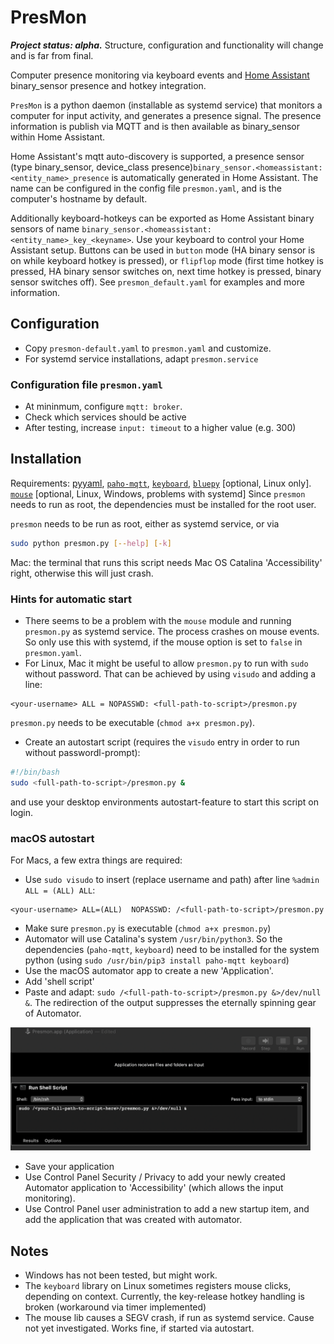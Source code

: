 # PresMon

***Project status: alpha.*** Structure, configuration and functionality will change and is far from final.

Computer presence monitoring via keyboard events and [Home Assistant](https://www.home-assistant.io/) binary_sensor presence and hotkey integration.

`PresMon` is a python daemon (installable as systemd service) that monitors a computer for input activity, and generates a presence signal. The presence information is publish via MQTT and is then available as binary_sensor within Home Assistant.

Home Assistant's mqtt auto-discovery is supported, a presence sensor (type binary_sensor, device_class presence)`binary_sensor.<homeassistant: <entity_name>_presence` is automatically generated in Home Assistant. The name can be configured in the config file `presmon.yaml`, and is the computer's hostname by default.

Additionally keyboard-hotkeys can be exported as Home Assistant binary sensors of name `binary_sensor.<homeassistant: <entity_name>_key_<keyname>`. Use your keyboard to control your Home Assistant setup. Buttons can be used in `button` mode (HA binary
sensor is on while keyboard hotkey is pressed), or `flipflop` mode (first time hotkey is pressed, HA binary sensor switches on, next time hotkey is pressed, binary sensor switches off). See `presmon_default.yaml` for examples and more information.

## Configuration

* Copy `presmon-default.yaml` to `presmon.yaml` and customize.
* For systemd service installations, adapt `presmon.service`

### Configuration file `presmon.yaml`

* At mininmum, configure `mqtt: broker`. 
* Check which services should be active
* After testing, increase `input: timeout` to a higher value (e.g. 300)

## Installation

Requirements: [pyyaml](https://pypi.org/project/PyYAML/), [`paho-mqtt`](https://pypi.org/project/paho-mqtt/), [`keyboard`](https://pypi.org/project/keyboard/), [`bluepy`](https://github.com/IanHarvey/bluepy) [optional, Linux only]. [`mouse`](https://github.com/boppreh/mouse) [optional, Linux, Windows, problems with systemd] Since `presmon` needs to run as root, the dependencies must be installed for the root user.

`presmon` needs to be run as root, either as systemd service, or via

```bash
sudo python presmon.py [--help] [-k]
```

Mac: the terminal that runs this script needs Mac OS Catalina 'Accessibility' right, otherwise this will just crash.

### Hints for automatic start

* There seems to be a problem with the `mouse` module and running `presmon.py` as systemd service. The process crashes on mouse events. So only use this with systemd, if the mouse option is set to `false` in `presmon.yaml`.
* For Linux, Mac it might be useful to allow `presmon.py` to run with `sudo` without password. That can be achieved by using `visudo` and adding a line: 

```
<your-username> ALL = NOPASSWD: <full-path-to-script>/presmon.py
```

`presmon.py` needs to be executable (`chmod a+x presmon.py`).
* Create an autostart script (requires the `visudo` entry in order to run without passwordl-prompt):

```bash
#!/bin/bash
sudo <full-path-to-script>/presmon.py &
```

and use your desktop environments autostart-feature to start this script on login.

### macOS autostart

For Macs, a few extra things are required:

* Use `sudo visudo` to insert (replace username and path) after line `%admin      ALL = (ALL) ALL`:

```
<your-username> ALL=(ALL)  NOPASSWD: /<full-path-to-script>/presmon.py
```

* Make sure `presmon.py` is executable (`chmod a+x presmon.py`)
* Automator will use Catalina's system `/usr/bin/python3`. So the dependencies (`paho-mqtt`, `keyboard`) need
to be installed for the system python (using `sudo /usr/bin/pip3 install paho-mqtt keyboard`)
* Use the macOS automator app to create a new 'Application'.
* Add 'shell script'
* Paste and adapt: `sudo /<full-path-to-script>/presmon.py &>/dev/null &`. The redirection of the output suppresses the eternally spinning gear of Automator.

<img src="https://github.com/domschl/PresMon/blob/master/Resources/Automator.png" width="480" />

* Save your application
* Use Control Panel Security / Privacy to add your newly created Automator application to 'Accessibility' (which allows the input monitoring).
* Use Control Panel user administration to add a new startup item, and add the application that was created with automator. 

## Notes

* Windows has not been tested, but might work.
* The `keyboard` library on Linux sometimes registers mouse clicks, depending on context. Currently, the key-release hotkey handling is broken (workaround via timer implemented)
* The mouse lib causes a SEGV crash, if run as systemd service. Cause not yet investigated. Works fine, if started via autostart.
